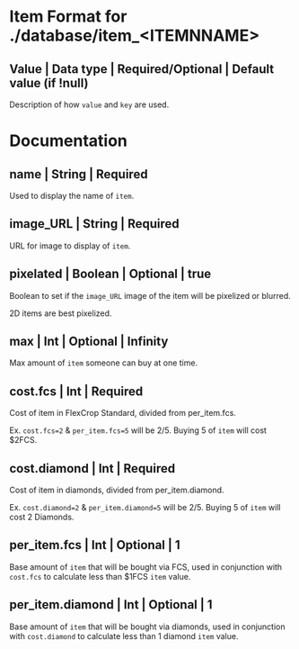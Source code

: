 # Item Format for ./database/item_\<ITEMNNAME>

## Value | Data type | Required/Optional | Default value (if !null)
Description of how `value` and `key` are used.



# Documentation

## name | String | Required
Used to display the name of `item`.


## image_URL | String | Required 
URL for image to display of `item`.


## pixelated | Boolean | Optional | true
Boolean to set if the `image_URL` image of the item will be pixelized or blurred. 

2D items are best pixelized.


## max | Int | Optional | Infinity
Max amount of `item` someone can buy at one time.


## cost.fcs | Int | Required
Cost of item in FlexCrop Standard, divided from per_item.fcs.

Ex. `cost.fcs=2` & `per_item.fcs=5` will be 2/5. Buying 5 of `item` will cost $2FCS.


## cost.diamond | Int | Required
Cost of item in diamonds, divided from per_item.diamond.

Ex. `cost.diamond=2` & `per_item.diamond=5` will be 2/5. Buying 5 of `item` will cost 2 Diamonds.


## per_item.fcs | Int | Optional | 1
Base amount of `item` that will be bought via FCS, used in conjunction with `cost.fcs` to calculate less than $1FCS `item` value.


## per_item.diamond | Int | Optional | 1
Base amount of `item` that will be bought via diamonds, used in conjunction with `cost.diamond` to calculate less than 1 diamond `item` value.
